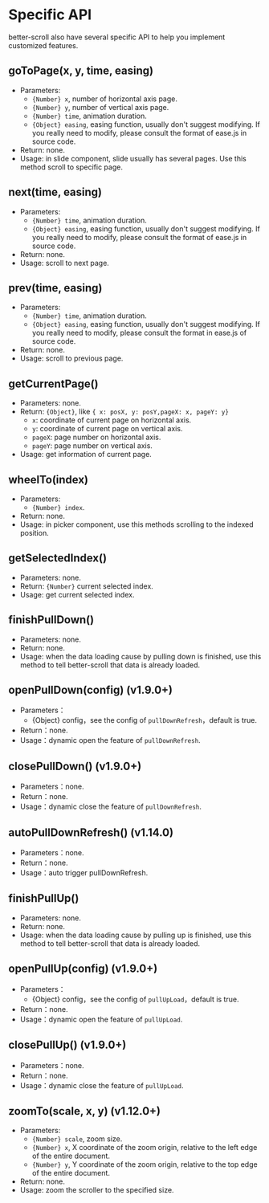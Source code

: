 # Specific API

better-scroll also have several specific API to help you implement customized features.

## goToPage(x, y, time, easing)
   - Parameters:
     - `{Number} x`, number of horizontal axis page.
     - `{Number} y`, number of vertical axis page.
     - `{Number} time`, animation duration.
     - `{Object} easing`, easing function, usually don't suggest modifying. If you really need to modify, please consult the format of ease.js in source code.
   - Return: none.
   - Usage: in slide component, slide usually has several pages. Use this method scroll to specific page.

## next(time, easing)
   - Parameters:
     - `{Number} time`, animation duration.
     - `{Object} easing`, easing function, usually don't suggest modifying. If you really need to modify, please consult the format of ease.js in source code.
   - Return: none.
   - Usage: scroll to next page.

## prev(time, easing)
   - Parameters:
     - `{Number} time`, animation duration.
     - `{Object} easing`, easing function, usually don't suggest modifying. If you really need to modify, please consult the format in ease.js of source code.
   - Return: none.
   - Usage: scroll to previous page.

## getCurrentPage()
   - Parameters: none.
   - Return: `{Object}`, like `{ x: posX, y: posY,pageX: x, pageY: y}`
     - `x`: coordinate of current page on horizontal axis.
     - `y`: coordinate of current page on vertical axis.
     - `pageX`: page number on horizontal axis.
     - `pageY`: page number on vertical axis.
   - Usage: get information of current page.

## wheelTo(index)
   - Parameters:
     - `{Number} index`.
   - Return: none.
   - Usage: in picker component, use this methods scrolling to the indexed position.

## getSelectedIndex()
   - Parameters: none.
   - Return: `{Number}` current selected index.
   - Usage: get current selected index.

## finishPullDown()
   - Parameters: none.
   - Return: none.
   - Usage: when the data loading cause by pulling down is finished, use this method to tell better-scroll that data is already loaded.

## openPullDown(config) (v1.9.0+)
   - Parameters：
     - {Object} config，see the config of `pullDownRefresh`，default is true.
   - Return：none.
   - Usage：dynamic open the feature of `pullDownRefresh`.

## closePullDown() (v1.9.0+)
   - Parameters：none.
   - Return：none.
   - Usage：dynamic close the feature of `pullDownRefresh`.

## autoPullDownRefresh() (v1.14.0)
   - Parameters：none.
   - Return：none.
   - Usage：auto trigger pullDownRefresh.

## finishPullUp()
   - Parameters: none.
   - Return: none.
   - Usage: when the data loading cause by pulling up is finished, use this method to tell better-scroll that data is already loaded.

## openPullUp(config) (v1.9.0+)
   - Parameters：
     - {Object} config，see the config of `pullUpLoad`，default is true.
   - Return：none.
   - Usage：dynamic open the feature of `pullUpLoad`.

## closePullUp() (v1.9.0+)
   - Parameters：none.
   - Return：none.
   - Usage：dynamic close the feature of `pullUpLoad`.

## zoomTo(scale, x, y) (v1.12.0+)
   - Parameters:
     - `{Number} scale`, zoom size.
     - `{Number} x`, X coordinate of the zoom origin, relative to the left edge of the entire document.
     - `{Number} y`, Y coordinate of the zoom origin, relative to the top edge of the entire document.
   - Return: none.
   - Usage: zoom the scroller to the specified size.



